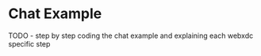 # Chat Example

TODO - step by step coding the chat example and explaining each webxdc specific step
